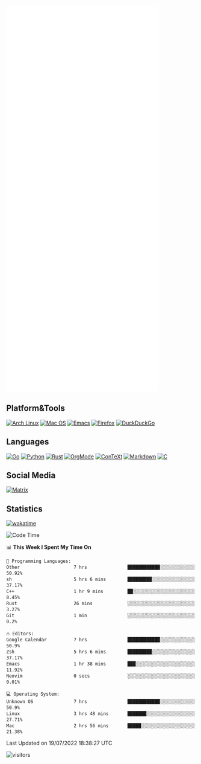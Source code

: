 ![Metrics](https://github.com/SteamedFish/SteamedFish/blob/master/github-metrics.svg)

## Platform&Tools

[![Arch Linux](https://img.shields.io/badge/ArchLinux-1793D1?logo=arch-linux&logoColor=fff&style=flat-square)](https://archlinux.org/)
[![Mac OS](https://img.shields.io/badge/MacOS-000000?style=flat-square&logo=macos&logoColor=F0F0F0)](https://www.apple.com/macos/)
[![Emacs](https://img.shields.io/badge/Emacs-%237F5AB6.svg?&style=flat-square&logo=gnu-emacs&logoColor=white)](https://www.gnu.org/software/emacs/)
[![Firefox](https://img.shields.io/badge/Firefox-FF7139?style=flat-square&logo=Firefox-Browser&logoColor=white)](https://firefox.com/)
[![DuckDuckGo](https://img.shields.io/badge/DuckDuckGo-DE5833?style=flat-square&logo=DuckDuckGo&logoColor=white)](https://duckduckgo.com/)

## Languages

[![Go](https://img.shields.io/badge/Golang-%2300ADD8.svg?style=flat-square&logo=go&logoColor=white)](https://golang.org/)
[![Python](https://img.shields.io/badge/Python-3670A0?style=flat-square&logo=python&logoColor=ffdd54)](https://www.python.org/)
[![Rust](https://img.shields.io/badge/Rust-%23000000.svg?style=flat-square&logo=rust&logoColor=white)](https://www.rust-lang.org/)
[![OrgMode](https://img.shields.io/badge/OrgMode-%23000000.svg?style=flat-square&logo=org&logoColor=white)](https://orgmode.org/)
[![ConTeXt](https://img.shields.io/badge/ConTeXt-%23008080.svg?style=flat-square&logo=latex&logoColor=white)](https://contextgarden.net/)
[![Markdown](https://img.shields.io/badge/MarkDown-%23000000.svg?style=flat-square&logo=markdown&logoColor=white)](https://daringfireball.net/projects/markdown/)
[![C](https://img.shields.io/badge/C-%2300599C.svg?style=flat-square&logo=c&logoColor=white)](https://www.iso.org/standard/74528.html)

## Social Media

[![Matrix](https://img.shields.io/badge/SteamedFish-2CA5E0?style=social&logo=matrix&logoColor=black)](https://matrix.to/#/@i:steamedfish.org)

## Statistics
[![wakatime](https://wakatime.com/badge/user/168280d6-fcf2-4b4f-ad3a-dc4612f35b38.svg)](https://wakatime.com/@168280d6-fcf2-4b4f-ad3a-dc4612f35b38)

<!--START_SECTION:waka-->
![Code Time](http://img.shields.io/badge/Code%20Time-1%2C928%20hrs%204%20mins-blue)

📊 **This Week I Spent My Time On** 

```text
💬 Programming Languages: 
Other                    7 hrs               ████████████░░░░░░░░░░░░░   50.92% 
sh                       5 hrs 6 mins        █████████░░░░░░░░░░░░░░░░   37.17% 
C++                      1 hr 9 mins         ██░░░░░░░░░░░░░░░░░░░░░░░   8.45% 
Rust                     26 mins             ░░░░░░░░░░░░░░░░░░░░░░░░░   3.27% 
Git                      1 min               ░░░░░░░░░░░░░░░░░░░░░░░░░   0.2%

🔥 Editors: 
Google Calendar          7 hrs               ████████████░░░░░░░░░░░░░   50.9% 
Zsh                      5 hrs 6 mins        █████████░░░░░░░░░░░░░░░░   37.17% 
Emacs                    1 hr 38 mins        ███░░░░░░░░░░░░░░░░░░░░░░   11.92% 
Neovim                   0 secs              ░░░░░░░░░░░░░░░░░░░░░░░░░   0.01%

💻 Operating System: 
Unknown OS               7 hrs               ████████████░░░░░░░░░░░░░   50.9% 
Linux                    3 hrs 48 mins       ███████░░░░░░░░░░░░░░░░░░   27.71% 
Mac                      2 hrs 56 mins       █████░░░░░░░░░░░░░░░░░░░░   21.38%

```


 Last Updated on 19/07/2022 18:38:27 UTC
<!--END_SECTION:waka-->

![visitors](https://visitor-badge.laobi.icu/badge?page_id=SteamedFish.SteamedFish)
